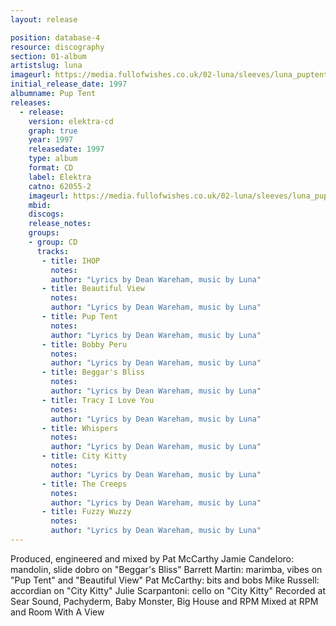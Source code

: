 ```yaml
---
layout: release

position: database-4
resource: discography
section: 01-album
artistslug: luna
imageurl: https://media.fullofwishes.co.uk/02-luna/sleeves/luna_puptent.jpg
initial_release_date: 1997
albumname: Pup Tent
releases:
  - release:
    version: elektra-cd
    graph: true
    year: 1997
    releasedate: 1997
    type: album
    format: CD
    label: Elektra
    catno: 62055-2
    imageurl: https://media.fullofwishes.co.uk/02-luna/sleeves/luna_puptent.jpg
    mbid:
    discogs:
    release_notes:
    groups:
    - group: CD
      tracks:
       - title: IHOP
         notes:
         author: "Lyrics by Dean Wareham, music by Luna"
       - title: Beautiful View
         notes:
         author: "Lyrics by Dean Wareham, music by Luna"
       - title: Pup Tent
         notes:
         author: "Lyrics by Dean Wareham, music by Luna"
       - title: Bobby Peru
         notes:
         author: "Lyrics by Dean Wareham, music by Luna"
       - title: Beggar's Bliss
         notes:
         author: "Lyrics by Dean Wareham, music by Luna"
       - title: Tracy I Love You
         notes:
         author: "Lyrics by Dean Wareham, music by Luna"
       - title: Whispers
         notes:
         author: "Lyrics by Dean Wareham, music by Luna"
       - title: City Kitty
         notes:
         author: "Lyrics by Dean Wareham, music by Luna"
       - title: The Creeps
         notes:
         author: "Lyrics by Dean Wareham, music by Luna"
       - title: Fuzzy Wuzzy
         notes:
         author: "Lyrics by Dean Wareham, music by Luna"
---
```

Produced, engineered and mixed by Pat McCarthy
Jamie Candeloro: mandolin, slide dobro on "Beggar's Bliss"
Barrett Martin: marimba, vibes on "Pup Tent" and "Beautiful View"
Pat McCarthy: bits and bobs
Mike Russell: accordian on "City Kitty"
Julie Scarpantoni: cello on "City Kitty"
Recorded at Sear Sound, Pachyderm, Baby Monster, Big House and RPM
Mixed at RPM and Room With A View
